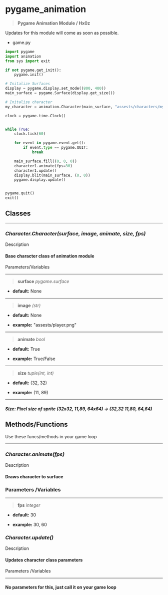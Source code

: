 # pygame_animation

> **Pygame Animation Module / Hx0z**

Updates for this module will come as soon as possible.

- game.py

```py
import pygame
import animation
from sys import exit

if not pygame.get_init():
    pygame.init()

# Initalize Surfaces
display = pygame.display.set_mode((800, 400))
main_surface = pygame.Surface(display.get_size())

# Initalize character
my_character = animation.Character(main_surface, "assests/characters/mycharacter.png", True)

clock = pygame.time.Clock()


while True:
    clock.tick(60)

    for event in pygame.event.get():
        if event.type == pygame.QUIT:
            break

    main_surface.fill((0, 0, 0))
    character1.animate(fps=30)
    character1.update()
    display.blit(main_surface, (0, 0))
    pygame.display.update()


pygame.quit()
exit()
```

## **Classes**

---

### *Character.Character(surface, image, animate, size, fps)*

Description

#### Base character class of animation module

Parameters/Variables

---
> **surface** *pygame.surface*

- **default:** None

---
> **image** *(str)*

- **default:** None

- **example:** "assests/player.png"

---
> **animate** *bool*

- **default:** True

- **example:** True/False

---
> **size** *tuple(int, int)*

- **default:** (32, 32)

- **example:** (11, 89)

---

##### **Size:** *Pixel size of sprite (32x32, 11,89, 64x64) -> (32,32 11,80, 64,64)*

## **Methods/Functions**

Use these funcs/methods in your game loop

---

### *Character.animate(fps)*

Description

#### Draws character to surface

### **Parameters /Variables**

---
> **fps** *integer*

- **default:** 30

- **example:** 30, 60

### *Character.update()*

Description

#### Updates character class parameters

Parameters /Variables

---

#### No parameters for this, just call it on your game loop
